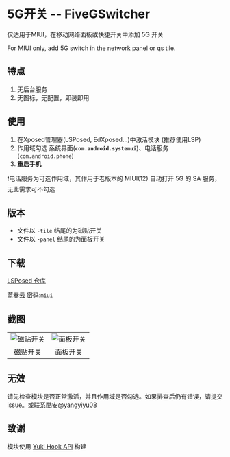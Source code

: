 # 5G开关 -- FiveGSwitcher

仅适用于MIUI，在移动网络面板或快捷开关中添加 5G 开关

For MIUI only, add 5G switch in the network panel or qs tile.

## 特点

1. 无后台服务
2. 无图标，无配置，即装即用

## 使用

1. 在Xposed管理器(LSPosed, EdXposed...)中激活模块 (推荐使用LSP)
2. 作用域勾选 系统界面(**`com.android.systemui`**)、电话服务(`com.android.phone`)
3. **重启手机**

❗电话服务为可选作用域，其作用于老版本的 MIUI(12) 自动打开 5G 的 SA 服务，无此需求可不勾选

## 版本

- 文件以 `-tile` 结尾的为磁贴开关
- 文件以 `-panel` 结尾的为面板开关

## 下载

[LSPosed 仓库](https://github.com/Xposed-Modules-Repo/com.qingyu.mi5g/releases)

[蓝奏云](https://qyma.lanzout.com/b051np9gf) 密码:`miui`

## 截图

<table>
  <tr>
    <td>
      <img src="https://user-images.githubusercontent.com/42611305/236685136-788c230f-e21c-4083-aeb3-78d21616b481.png" alt="磁贴开关" />
    </td>
    <td>
      <img src="https://user-images.githubusercontent.com/42611305/236685166-9934747c-c98a-43a2-9301-2e82b0c82607.png" alt="面板开关" />
    </td>
  </tr>
  <tr>
    <td align="center">
      磁贴开关
    </td>
    <td align="center">
      面板开关
    </td>
  </tr>
</table>

## 无效

请先检查模块是否正常激活，并且作用域是否勾选。如果排查后仍有错误，请提交issue。或联系酷安[@yangyiyu08](http://www.coolapk.com/u/1188320)

## 致谢

模块使用 [Yuki Hook API](https://github.com/fankes/YukiHookAPI) 构建
